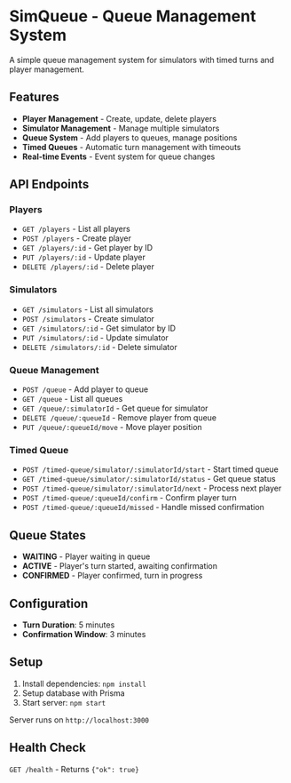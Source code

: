 # SimQueue - Queue Management System

A simple queue management system for simulators with timed turns and player management.

## Features

- **Player Management** - Create, update, delete players
- **Simulator Management** - Manage multiple simulators
- **Queue System** - Add players to queues, manage positions
- **Timed Queues** - Automatic turn management with timeouts
- **Real-time Events** - Event system for queue changes

## API Endpoints

### Players
- `GET /players` - List all players
- `POST /players` - Create player
- `GET /players/:id` - Get player by ID
- `PUT /players/:id` - Update player
- `DELETE /players/:id` - Delete player

### Simulators
- `GET /simulators` - List all simulators
- `POST /simulators` - Create simulator
- `GET /simulators/:id` - Get simulator by ID
- `PUT /simulators/:id` - Update simulator
- `DELETE /simulators/:id` - Delete simulator

### Queue Management
- `POST /queue` - Add player to queue
- `GET /queue` - List all queues
- `GET /queue/:simulatorId` - Get queue for simulator
- `DELETE /queue/:queueId` - Remove player from queue
- `PUT /queue/:queueId/move` - Move player position

### Timed Queue
- `POST /timed-queue/simulator/:simulatorId/start` - Start timed queue
- `GET /timed-queue/simulator/:simulatorId/status` - Get queue status
- `POST /timed-queue/simulator/:simulatorId/next` - Process next player
- `POST /timed-queue/:queueId/confirm` - Confirm player turn
- `POST /timed-queue/:queueId/missed` - Handle missed confirmation

## Queue States

- **WAITING** - Player waiting in queue
- **ACTIVE** - Player's turn started, awaiting confirmation
- **CONFIRMED** - Player confirmed, turn in progress

## Configuration

- **Turn Duration**: 5 minutes
- **Confirmation Window**: 3 minutes

## Setup

1. Install dependencies: `npm install`
2. Setup database with Prisma
3. Start server: `npm start`

Server runs on `http://localhost:3000`

## Health Check

`GET /health` - Returns `{"ok": true}`